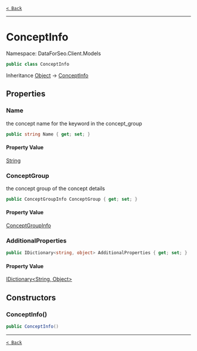 [`< Back`](./)

---

# ConceptInfo

Namespace: DataForSeo.Client.Models

```csharp
public class ConceptInfo
```

Inheritance [Object](https://docs.microsoft.com/en-us/dotnet/api/system.object) → [ConceptInfo](./dataforseo.client.models.conceptinfo)

## Properties

### **Name**

the concept name for the keyword in the concept_group

```csharp
public string Name { get; set; }
```

#### Property Value

[String](https://docs.microsoft.com/en-us/dotnet/api/system.string)<br>

### **ConceptGroup**

the concept group of the concept details

```csharp
public ConceptGroupInfo ConceptGroup { get; set; }
```

#### Property Value

[ConceptGroupInfo](./dataforseo.client.models.conceptgroupinfo)<br>

### **AdditionalProperties**

```csharp
public IDictionary<string, object> AdditionalProperties { get; set; }
```

#### Property Value

[IDictionary&lt;String, Object&gt;](https://docs.microsoft.com/en-us/dotnet/api/system.collections.generic.idictionary-2)<br>

## Constructors

### **ConceptInfo()**

```csharp
public ConceptInfo()
```

---

[`< Back`](./)

